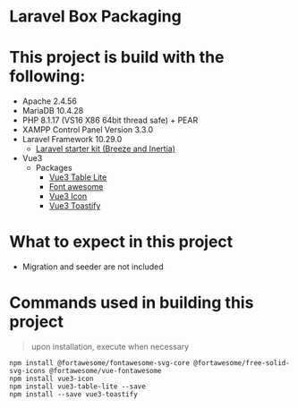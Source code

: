# Laravel Box Packaging

# This project is build with the following:

* Apache 2.4.56
* MariaDB 10.4.28
* PHP 8.1.17 (VS16 X86 64bit thread safe) + PEAR
* XAMPP Control Panel Version 3.3.0
* Laravel Framework 10.29.0
  * [Laravel starter kit (Breeze and Inertia)](https://laravel.com/docs/10.x/starter-kits#breeze-and-inertia)
* Vue3
  * Packages
      * [Vue3 Table Lite](https://www.npmjs.com/package/vue3-table-lite)
      * [Font awesome](https://www.npmjs.com/package/@fortawesome/fontawesome-svg-core)
      * [Vue3 Icon](https://www.npmjs.com/package/vue3-icon)
      * [Vue3 Toastify](https://www.npmjs.com/package/vue3-toastify)

# What to expect in this project

* Migration and seeder are not included  

# Commands used in building this project

> upon installation, execute when necessary
```
npm install @fortawesome/fontawesome-svg-core @fortawesome/free-solid-svg-icons @fortawesome/vue-fontawesome
npm install vue3-icon
npm install vue3-table-lite --save
npm install --save vue3-toastify
```
